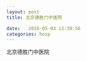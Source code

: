 ```yaml
--- 
layout: post 
title: 北京德胜门中医院

date:   2016-05-03 13:39:56 
categories: hosp 
--- 
```

   
北京德胜门中医院
